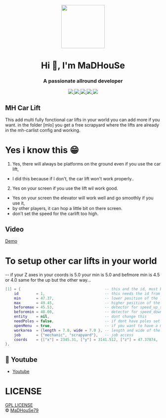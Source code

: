 <p align="center">
    <img width="140" src="https://icons.iconarchive.com/icons/iconarchive/red-orb-alphabet/128/Letter-M-icon.png" />  
    <h1 align="center">Hi 👋, I'm MaDHouSe</h1>
    <h3 align="center">A passionate allround developer </h3>    
</p>

<p align="center">
  <a href="https://github.com/MaDHouSe79/mh-carlift/issues">
    <img src="https://img.shields.io/github/issues/MaDHouSe79/mh-carlift"/> 
  </a>
    <a href="https://github.com/MaDHouSe79/mh-carlift/watchers">
    <img src="https://img.shields.io/github/watchers/MaDHouSe79/mh-carlift"/> 
  </a> 
  <a href="https://github.com/MaDHouSe79/mh-carlift/network/members">
    <img src="https://img.shields.io/github/forks/MaDHouSe79/mh-carlift"/> 
  </a>  
  <a href="https://github.com/MaDHouSe79/mh-carlift/stargazers">
    <img src="https://img.shields.io/github/stars/MaDHouSe79/mh-carlift"/> 
  </a>
  <a href="https://github.com/MaDHouSe79/mh-carlift/blob/main/LICENSE">
    <img src="https://img.shields.io/github/license/MaDHouSe79/mh-carlift?color=black"/> 
  </a>  
</p>

## MH Car Lift
This add multi fully fonctional car lifts in your world
you can add more if you want.
in the folder [mlo] you get a free scrapyard
where the lifts are already in the mh-carlist config and working.

# Yes i know this 😁
1. Yes, there will always be platforms on the ground even if you use the car lift,
 - I did this because if I don't, the car lift won't work properly..
2. Yes on your screen if you use the lift wil work good.
 - Yes on your screen the elevator will work well and go smoothly if you use it, 
 - by other players, it can hop a little bit on there screen.
 - don't set the speed for the carlift too high.
 
## Video
[Demo](https://www.youtube.com/watch?v=hdZKEUiX4lI)

# To setup other car lifts in your world
-- if your Z axes in your coords is 5.0 your min is 5.0 and befmore min is 4.5 or 4.0 same for the up but the other way...
```lua
[1] = {               	                     -- this and the id, must be the same number. (a unique number)
    id        = 1,    	                     -- this needs the id from above. 
    min       = 47.37, 	                     -- lower position of the lift (z from the main coords)
    max       = 49.45, 	                     -- higher position of the lift (z from the main coords)
    beforemax = 45.53, 	                     -- detector for speed_up_slow befor the final point (z from the main coords)
    beforemin = 48.00, 	                     -- detector for speed_down_slow befor the final point (z from the main coords)
    entity    = nil,   	                     -- dont change this
    needPoles = false,                       -- if dont have poles set this true
    openMenu  = true,                        -- if you want to have a menu on the lift, false if you have other plans with it.
    workarea  = {length = 7.0, wide = 7.0 }, -- length and wide of the box zone
    job       = {"mechanic", "scrapyard"},   -- job access
    coords    = {["x"] = 2345.31, ["y"] = 3141.512, ["z"] = 47.37874, ["h"] = -189.5}, -- start base coords of this lift platform.
}, 
```

## 🙈 Youtube
- [Youtube](https://www.youtube.com/@MaDHouSe79)

# LICENSE
[GPL LICENSE](./LICENSE)<br />
&copy; [MaDHouSe79](https://www.youtube.com/@MaDHouSe79)
